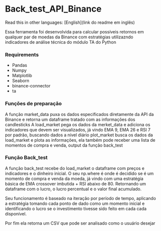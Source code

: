 # Back_test_API_Binance

Read this in other languages: [English](link do readme em inglês)

Essa ferramenta foi desenvolvida para calcular possíveis retornos em qualquer par de moedas da Binance com estratégias utilizazndo indicadores de análise técnica do módulo TA do Python

### Requirements
- Pandas
- Numpy
- Matplotlib
- Seaborn
- binance-connector
- ta

### Funções de preparação

A função market_data puxa os dados especificados diretamente da API da Binance e retorna um dataframe tratado com as informações dos candlesticks
A load_market pega os dados da merket_data e adiciona os indicadores que devem ser visualizados, já vindo EMA 9, EMA 26 e RSI 7 por padrão, buscando dados a nível diário
plot_market busca os dados da load_market e plota as informações, ela também pode receber uma lista de momentos de compra e venda, output da função back_test


### Função Back_test

A função back_test recebe do load_market o dataframe com preços e indicadores e o dinheiro inicial. O seu np.where é onde é decidido se é um momento de compra e venda da moeda, já vindo com uma estratégia básica de EMA crossover imbutida + RSI abaixo de 80. Retornando um dataframe com o lucro, o lucro percentual e o valor final acumulado.

Seu funcionamento é baseado na iteração por período de tempo, aplicando a estratégia tomando cada ponto de dado como um momento inicial e identificando o lucro se o investimento tivesse sido feito em cada cada disponível.

Por fim ela retorna um CSV que pode ser analisado como o usuário desejar
